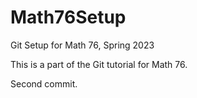 # Math76Setup
Git Setup for Math 76, Spring 2023

This is a part of the Git tutorial for Math 76. 

Second commit. 